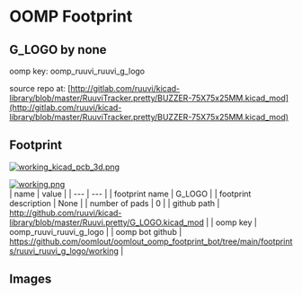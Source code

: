# OOMP Footprint  
## G_LOGO  by none  
  
oomp key: oomp_ruuvi_ruuvi_g_logo  
  
source repo at: [http://gitlab.com/ruuvi/kicad-library/blob/master/RuuviTracker.pretty/BUZZER-75X75x25MM.kicad_mod](http://gitlab.com/ruuvi/kicad-library/blob/master/RuuviTracker.pretty/BUZZER-75X75x25MM.kicad_mod)  
## Footprint  
  
[![working_kicad_pcb_3d.png](working_kicad_pcb_3d_600.png)](working_kicad_pcb_3d.png)  
  
[![working.png](working_600.png)](working.png)  
| name | value | 
| --- | --- | 
| footprint name | G_LOGO | 
| footprint description | None | 
| number of pads | 0 | 
| github path | http://github.com/ruuvi/kicad-library/blob/master/Ruuvi.pretty/G_LOGO.kicad_mod | 
| oomp key | oomp_ruuvi_ruuvi_g_logo | 
| oomp bot github | https://github.com/oomlout/oomlout_oomp_footprint_bot/tree/main/footprints/ruuvi_ruuvi_g_logo/working | 
## Images  
